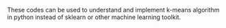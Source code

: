 These codes can be used to understand and implement k-means algorithm in python instead of sklearn or other machine learning toolkit.
